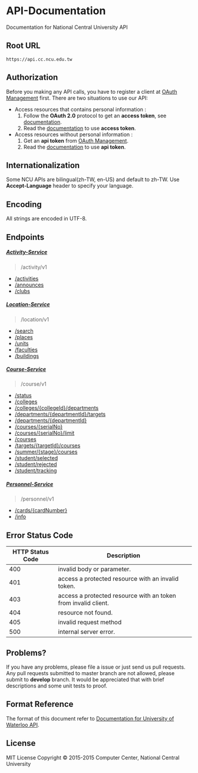 # API-Documentation
Documentation for National Central University API

## Root URL
```
https://api.cc.ncu.edu.tw
```

## Authorization

Before you making any API calls, you have to register a client at [OAuth Management] first.
There are two situations to use our API:

- Access resources that contains personal information : 
    1. Follow the **OAuth 2.0** protocol to get an **access token**, see [documentation](oauth-service/README.md).
    2. Read the [documentation](oauth-service/README.md) to use **access token**.
- Access resources without personal information :
    1. Get an **api token** from [OAuth Management].
    2. Read the [documentation](oauth-service/README.md) to use **api token**.

## Internationalization
Some NCU APIs are bilingual(zh-TW, en-US) and default to zh-TW. Use **Accept-Language** header to specify your language.

## Encoding
All strings are encoded in UTF-8.

## Endpoints

##### [Activity-Service]
> /activity/v1
- [/activities](activity-service/v1/activities.md)
- [/announces](activity-service/v1/announces.md)
- [/clubs](activity-service/v1/clubs.md)

##### [Location-Service]
> /location/v1
- [/search](location-service/v1/search.md)
- [/places](location-service/v1/places.md)
- [/units](location-service/v1/units.md)
- [/faculties](location-service/v1/faculties.md)
- [/buildings](location-service/v1/buildings.md)

##### [Course-Service]
> /course/v1
- [/status](course-service/v1/status.md)
- [/colleges](course-service/v1/unit/college.md)
- [/colleges/{collegeId}/departments](course-service/v1/unit/college_department.md)
- [/departments/{departmentId}/targets](course-service/v1/search/departments_targets.md)
- [/departments/{departmentId}](course-service/v1/search/departments_courses.md)
- [/courses/{serialNo}](course-service/v1/course/course.md)
- [/courses/{serialNo}/limit](course-service/v1/course/limit.md)
- [/courses](course-service/v1/course/search.md)
- [/targets/{targetId}/courses](course-service/v1/search/target.md)
- [/summer/{stage}/courses](course-service/v1/search/summer.md)
- [/student/selected](course-service/v1/student/selected.md)
- [/student/rejected](course-service/v1/student/rejected.md)
- [/student/tracking](course-service/v1/student/tracking.md)

##### [Personnel-Service]
> /personnel/v1
- [/cards/{cardNumber}](personnel-service/v1/cards.md)
- [/info](personnel-service/v1/info.md)

## Error Status Code

HTTP Status Code | Description       
---------------- | -----------------
400              | invalid body or parameter.
401              | access a protected resource with an invalid token.
403              | access a protected resource with an token from invalid client.
404              | resource not found.
405              | invalid request method 
500              | internal server error.

## Problems?
If you have any problems, please file a issue or just send us pull requests.
Any pull requests submitted to master branch are not allowed, please submit to **develop** branch.
It would be appreciated that with brief descriptions and some unit tests to proof.

## Format Reference
The format of this document refer to [Documentation for University of Waterloo API](https://github.com/uWaterloo/api-documentation).

## License
MIT License Copyright © 2015-2015 Computer Center, National Central University

[OAuth Management]:https://api.cc.ncu.edu.tw/manage
[Activity-Service]:https://github.com/NCU-CC/Activity-Service
[Personnel-Service]:https://github.com/NCU-CC/Personnel-Service
[Location-Service]:https://github.com/NCU-CC/Location-Service
[Course-Service]:https://github.com/NCU-CC/Course-Service
